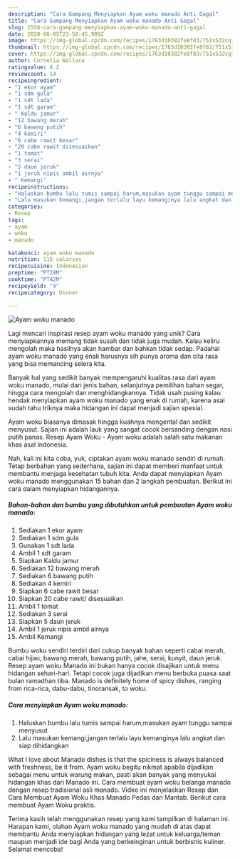 ```yaml
---
description: "Cara Gampang Menyiapkan Ayam woku manado Anti Gagal"
title: "Cara Gampang Menyiapkan Ayam woku manado Anti Gagal"
slug: 1558-cara-gampang-menyiapkan-ayam-woku-manado-anti-gagal
date: 2020-08-05T23:58:45.989Z
image: https://img-global.cpcdn.com/recipes/1763d10382fe8f83/751x532cq70/ayam-woku-manado-foto-resep-utama.jpg
thumbnail: https://img-global.cpcdn.com/recipes/1763d10382fe8f83/751x532cq70/ayam-woku-manado-foto-resep-utama.jpg
cover: https://img-global.cpcdn.com/recipes/1763d10382fe8f83/751x532cq70/ayam-woku-manado-foto-resep-utama.jpg
author: Cornelia Wallace
ratingvalue: 4.2
reviewcount: 14
recipeingredient:
- "1 ekor ayam"
- "1 sdm gula"
- "1 sdt lada"
- "1 sdt garam"
- " Kaldu jamur"
- "12 bawang merah"
- "6 bawang putih"
- "4 kemiri"
- "6 cabe rawit besar"
- "20 cabe rawit disesuaikan"
- "1 tomat"
- "3 serai"
- "5 daun jeruk"
- "1 jeruk nipis ambil airnya"
- " Kemangi"
recipeinstructions:
- "Haluskan bumbu lalu tumis sampai harum,masukan ayam tunggu sampai menyusut"
- "Lalu masukan kemangi,jangan terlalu layu kemanginya lalu angkat dan siap dihidangkan"
categories:
- Resep
tags:
- ayam
- woku
- manado

katakunci: ayam woku manado 
nutrition: 116 calories
recipecuisine: Indonesian
preptime: "PT28M"
cooktime: "PT42M"
recipeyield: "4"
recipecategory: Dinner

---
```



![Ayam woku manado](https://img-global.cpcdn.com/recipes/1763d10382fe8f83/751x532cq70/ayam-woku-manado-foto-resep-utama.jpg)

Lagi mencari inspirasi resep ayam woku manado yang unik? Cara menyiapkannya memang tidak susah dan tidak juga mudah. Kalau keliru mengolah maka hasilnya akan hambar dan bahkan tidak sedap. Padahal ayam woku manado yang enak harusnya sih punya aroma dan cita rasa yang bisa memancing selera kita.

Banyak hal yang sedikit banyak mempengaruhi kualitas rasa dari ayam woku manado, mulai dari jenis bahan, selanjutnya pemilihan bahan segar, hingga cara mengolah dan menghidangkannya. Tidak usah pusing kalau hendak menyiapkan ayam woku manado yang enak di rumah, karena asal sudah tahu triknya maka hidangan ini dapat menjadi sajian spesial.

Ayam woku biasanya dimasak hingga kuahnya mengental dan sedikit menyusut. Sajian ini adalah lauk yang sangat cocok bersanding dengan nasi putih panas. Resep Ayam Woku - Ayam woku adalah salah satu makanan khas asal Indonesia.


Nah, kali ini kita coba, yuk, ciptakan ayam woku manado sendiri di rumah. Tetap berbahan yang sederhana, sajian ini dapat memberi manfaat untuk membantu menjaga kesehatan tubuh kita. Anda dapat menyiapkan Ayam woku manado menggunakan 15 bahan dan 2 langkah pembuatan. Berikut ini cara dalam menyiapkan hidangannya.

<!--inarticleads1-->

##### Bahan-bahan dan bumbu yang dibutuhkan untuk pembuatan Ayam woku manado:

1. Sediakan 1 ekor ayam
1. Sediakan 1 sdm gula
1. Gunakan 1 sdt lada
1. Ambil 1 sdt garam
1. Siapkan  Kaldu jamur
1. Sediakan 12 bawang merah
1. Sediakan 6 bawang putih
1. Sediakan 4 kemiri
1. Siapkan 6 cabe rawit besar
1. Siapkan 20 cabe rawit/ disesuaikan
1. Ambil 1 tomat
1. Sediakan 3 serai
1. Siapkan 5 daun jeruk
1. Ambil 1 jeruk nipis ambil airnya
1. Ambil  Kemangi


Bumbu woku sendiri terdiri dari cukup banyak bahan seperti cabai merah, cabai hijau, bawang merah, bawang putih, jahe, serai, kunyit, daun jeruk. Resep ayam woku Manado ini bukan hanya cocok disajikan untuk menu hidangan sehari-hari. Tetapi cocok juga dijadikan menu berbuka puasa saat bulan ramadhan tiba. Manado is definitely home of spicy dishes, ranging from rica-rica, dabu-dabu, tinoransak, to woku. 

<!--inarticleads2-->

##### Cara menyiapkan Ayam woku manado:

1. Haluskan bumbu lalu tumis sampai harum,masukan ayam tunggu sampai menyusut
1. Lalu masukan kemangi,jangan terlalu layu kemanginya lalu angkat dan siap dihidangkan


What I love about Manado dishes is that the spiciness is always balanced with freshness, be it from. Ayam woku begitu nikmat apabila dijadikan sebagai menu untuk warung makan, pasti akan banyak yang menyukai hidangan khas dari Manado ini. Cara membuat ayam woku belanga manado dengan resep tradisional asli manado. Video ini menjelaskan Resep dan Cara Membuat Ayam Woku Khas Manado Pedas dan Mantab. Berikut cara membuat Ayam Woku praktis. 

Terima kasih telah menggunakan resep yang kami tampilkan di halaman ini. Harapan kami, olahan Ayam woku manado yang mudah di atas dapat membantu Anda menyiapkan hidangan yang lezat untuk keluarga/teman maupun menjadi ide bagi Anda yang berkeinginan untuk berbisnis kuliner. Selamat mencoba!
